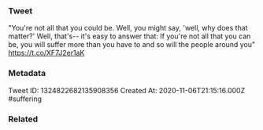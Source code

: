 ### Tweet
"You're not all that you could be. Well, you might say, 'well, why does that matter?' Well, that's-- it's easy to answer that: If you're not all that you can be, you will suffer more than you have to and so will the people around you" https://t.co/XF7J2er1aK

### Metadata
Tweet ID: 1324822682135908356
Created At: 2020-11-06T21:15:16.000Z
#suffering

### Related

